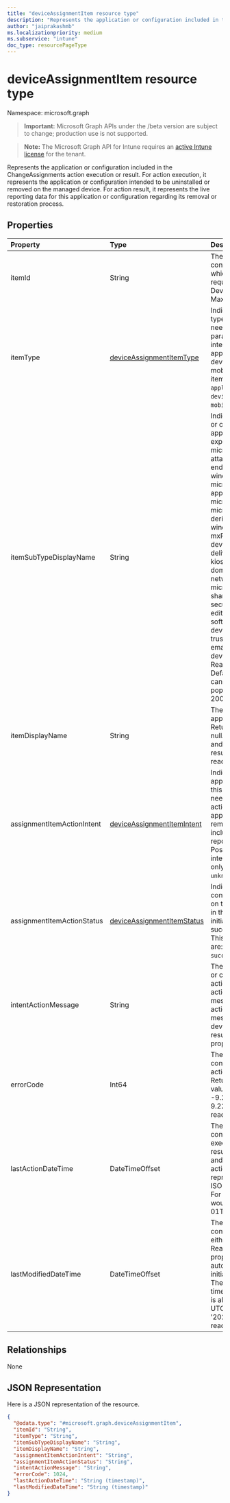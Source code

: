 ```yaml
---
title: "deviceAssignmentItem resource type"
description: "Represents the application or configuration included in the ChangeAssignments action execution or result. For action execution, it represents the application or configuration intended to be uninstalled or removed on the managed device. For action result, it represents the live reporting data for this application or configuration regarding its removal or restoration process."
author: "jaiprakashmb"
ms.localizationpriority: medium
ms.subservice: "intune"
doc_type: resourcePageType
---
```


# deviceAssignmentItem resource type

Namespace: microsoft.graph

> **Important:** Microsoft Graph APIs under the /beta version are subject to change; production use is not supported.

> **Note:** The Microsoft Graph API for Intune requires an [active Intune license](https://go.microsoft.com/fwlink/?linkid=839381) for the tenant.

Represents the application or configuration included in the ChangeAssignments action execution or result. For action execution, it represents the application or configuration intended to be uninstalled or removed on the managed device. For action result, it represents the live reporting data for this application or configuration regarding its removal or restoration process.

## Properties
|Property|Type|Description|
|:---|:---|:---|
|itemId|String|The unique identifier for the application or configuration. ItemId is required property which needs to be set in the action POST request parameter for the DeviceAssignmentItem intended to remove. Max length is 40|
|itemType|[deviceAssignmentItemType](../resources/intune-devices-deviceassignmentitemtype.md)|Indicates the application or configuration type. ItemType is required property which needs to be set in the action POST request parameter for the DeviceAssignmentItem intended to remove. Possible values are: application, deviceConfiguration, deviceManagementConfigurationPolicy, mobileAppConfiguration. application itemType is default value. Possible values are: `application`, `deviceConfiguration`, `deviceManagementConfigurationPolicy`, `mobileAppConfiguration`, `unknownFutureValue`.|
|itemSubTypeDisplayName|String|Indicates the specific type for the application or configuration. For example, unknown, application, appConfiguration, exploitProtection, bitLocker, deviceControl, microsoftEdgeBaseline, attackSurfaceReductionRulesConfigMgr, endpointDetectionandResponse, windowsUpdateforBusiness, microsoftDefenderFirewallRules, applicationControl, microsoftDefenderAntivirusexclusions, microsoftDefenderAntivirus, wiredNetwork, derivedPersonalIdentityVerificationCredential, windowsHealthMonitoring, extensions, mxProfileZebraOnly, deviceFirmwareConfigurationInterface, deliveryOptimization, identityProtection, kiosk, overrideGroupPolicy, domainJoinPreview, pkcsImportedCertificate, networkBoundary, endpointProtection, microsoftDefenderAtpWindows10Desktop, sharedMultiUserDevice, deviceFeatures, secureAssessmentEducation, wiFiImport, editionUpgradeAndModeSwitch, vpn, custom, softwareUpdates, deviceRestrictionsWindows10Team, email, trustedCertificate, scepCertificate, emailSamsungKnoxOnly, pkcsCertificate, deviceRestrictions, wiFi, settingsCatalog. Read-Only. Returned in the action result. Default value is null. The property value cannot be modified and is automatically populated with the action result. Max length is 200. This property is read-only.|
|itemDisplayName|String|The item displayName name for the application or configuration. Read-Only. Returned in the action result. Default value is null. The property value cannot be modified and is automatically populated with the action result. Max length is 200. This property is read-only.|
|assignmentItemActionIntent|[deviceAssignmentItemIntent](../resources/intune-devices-deviceassignmentitemintent.md)|Indicates the IT Admin's intent on the application or configuration when executing this action on the managed device. Intent needs to be set as default value remove in the action POST request parameter. For the application or configuration intended to remove through previous actions but not included in current action, its intent will be reported as restore in the action result. Possible values are: remove, restore. remove intent is default value. This property is read-only. Possible values are: `remove`, `restore`, `unknownFutureValue`.|
|assignmentItemActionStatus|[deviceAssignmentItemStatus](../resources/intune-devices-deviceassignmentitemstatus.md)|Indicates the live status for the application or configuration regarding the executed action on the managed device. Read-Only. Returned in the action result. Possible values are: initiated, inProgress, removed, error, succeeded. initiated status is default value. This property is read-only. Possible values are: `initiated`, `inProgress`, `removed`, `error`, `succeeded`, `unknownFutureValue`.|
|intentActionMessage|String|The intent action message for the application or configuration regarding the executed action on the managed device. When the action is on error, this property provides message on the reason of failure. When the action is in progress, this property provides message on what's being processed on the device. Read-Only. Returned in the action result. Can be null. Max length is 1500. This property is read-only.|
|errorCode|Int64|The error code for the application or configuration regarding the failed executed action on the managed device. Read-Only. Returned in the action result. 0 is default value and indicates no failure. Valid values -9.22337203685478E+18 to 9.22337203685478E+18. This property is read-only.|
|lastActionDateTime|DateTimeOffset|The date and time when the application or configuration was initiated an action execution. Read-Only. Returned in the action result. The property value cannot be modified and is automatically populated when the action is initiated. The Timestamp type represents date and time information using ISO 8601 format and is always in UTC time. For example, midnight UTC on Jan 1, 2025 would look like this: '2025-01-01T00:00:00Z'. This property is read-only.|
|lastModifiedDateTime|DateTimeOffset|The date and time when the application or configuration was last modified because of either action execution or status change. Read-Only. Returned in the action result. The property value cannot be modified and is automatically populated when the action is initiated or the device has a status change. The Timestamp type represents date and time information using ISO 8601 format and is always in UTC time. For example, midnight UTC on Jan 1, 2025 would look like this: '2025-01-01T00:00:00Z'. This property is read-only.|

## Relationships
None

## JSON Representation
Here is a JSON representation of the resource.
<!-- {
  "blockType": "resource",
  "@odata.type": "microsoft.graph.deviceAssignmentItem"
}
-->
``` json
{
  "@odata.type": "#microsoft.graph.deviceAssignmentItem",
  "itemId": "String",
  "itemType": "String",
  "itemSubTypeDisplayName": "String",
  "itemDisplayName": "String",
  "assignmentItemActionIntent": "String",
  "assignmentItemActionStatus": "String",
  "intentActionMessage": "String",
  "errorCode": 1024,
  "lastActionDateTime": "String (timestamp)",
  "lastModifiedDateTime": "String (timestamp)"
}
```
